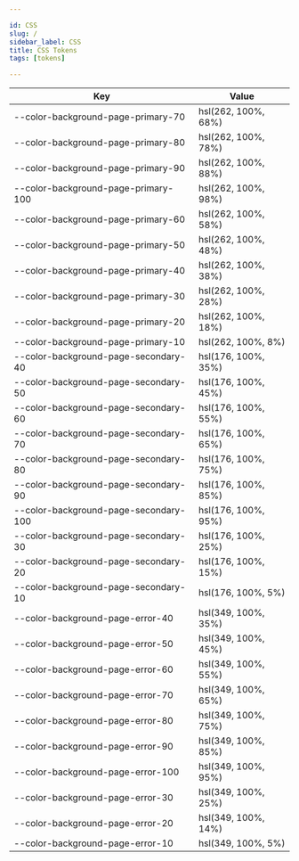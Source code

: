 ```yaml
---

id: CSS
slug: /
sidebar_label: CSS
title: CSS Tokens
tags: [tokens]

---
```


| Key                                   | Value               |
| ------------------------------------- | ------------------- |
| --color-background-page-primary-70    | hsl(262, 100%, 68%) |
| --color-background-page-primary-80    | hsl(262, 100%, 78%) |
| --color-background-page-primary-90    | hsl(262, 100%, 88%) |
| --color-background-page-primary-100   | hsl(262, 100%, 98%) |
| --color-background-page-primary-60    | hsl(262, 100%, 58%) |
| --color-background-page-primary-50    | hsl(262, 100%, 48%) |
| --color-background-page-primary-40    | hsl(262, 100%, 38%) |
| --color-background-page-primary-30    | hsl(262, 100%, 28%) |
| --color-background-page-primary-20    | hsl(262, 100%, 18%) |
| --color-background-page-primary-10    | hsl(262, 100%, 8%)  |
| --color-background-page-secondary-40  | hsl(176, 100%, 35%) |
| --color-background-page-secondary-50  | hsl(176, 100%, 45%) |
| --color-background-page-secondary-60  | hsl(176, 100%, 55%) |
| --color-background-page-secondary-70  | hsl(176, 100%, 65%) |
| --color-background-page-secondary-80  | hsl(176, 100%, 75%) |
| --color-background-page-secondary-90  | hsl(176, 100%, 85%) |
| --color-background-page-secondary-100 | hsl(176, 100%, 95%) |
| --color-background-page-secondary-30  | hsl(176, 100%, 25%) |
| --color-background-page-secondary-20  | hsl(176, 100%, 15%) |
| --color-background-page-secondary-10  | hsl(176, 100%, 5%)  |
| --color-background-page-error-40      | hsl(349, 100%, 35%) |
| --color-background-page-error-50      | hsl(349, 100%, 45%) |
| --color-background-page-error-60      | hsl(349, 100%, 55%) |
| --color-background-page-error-70      | hsl(349, 100%, 65%) |
| --color-background-page-error-80      | hsl(349, 100%, 75%) |
| --color-background-page-error-90      | hsl(349, 100%, 85%) |
| --color-background-page-error-100     | hsl(349, 100%, 95%) |
| --color-background-page-error-30      | hsl(349, 100%, 25%) |
| --color-background-page-error-20      | hsl(349, 100%, 14%) |
| --color-background-page-error-10      | hsl(349, 100%, 5%)  |

